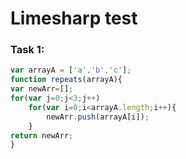 # Limesharp test

### Task 1: 
```javascript
var arrayA = ['a','b','c'];
function repeats(arrayA){
var newArr=[];
for(var j=0;j<3;j++)
    for(var i=0;i<arrayA.length;i++){
        newArr.push(arrayA[i]);
    }
return newArr;
}
```
